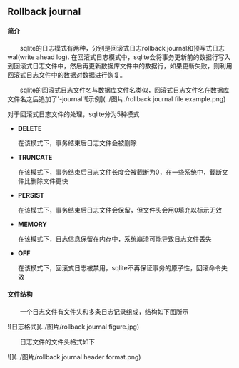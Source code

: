 ## Rollback journal

#### 简介

&emsp;&emsp;sqlite的日志模式有两种，分别是回滚式日志rollback journal和预写式日志wal(write ahead log). 在回滚式日志模式中，sqlite会将事务更新前的数据行写入到回滚式日志文件中，然后再更新数据库文件中的数据行，如果更新失败，则利用回滚式日志文件中的数据对数据进行恢复。

&emsp;&emsp;sqlite的回滚式日志文件名与数据库文件名类似，回滚式日志文件名在数据库文件名之后追加了'-journal'![示例](../图片./rollback journal file example.png)

对于回滚式日志文件的处理，sqlite分为5种模式

- **DELETE**

  在该模式下，事务结束后日志文件会被删除

- **TRUNCATE**

  在该模式下，事务结束后日志文件长度会被截断为0，在一些系统中，截断文件比删除文件更快

- **PERSIST**

  在该模式下，事务结束后日志文件会保留，但文件头会用0填充以标示无效

- **MEMORY**

  在该模式下，日志信息保留在内存中，系统崩溃可能导致日志文件丢失

- **OFF**

  在该模式下，回滚式日志被禁用，sqlite不再保证事务的原子性，回滚命令失效

#### 文件结构

&emsp;&emsp;一个日志文件有文件头和多条日志记录组成，结构如下图所示

![日志格式](../图片/rollback journal figure.jpg)



&emsp;&emsp;日志文件的文件头格式如下

![](../图片/rollback journal header format.png)
